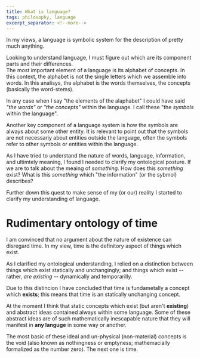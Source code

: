 ```yaml
---
title: What is language?
tags: philosophy, language
excerpt_separator: <!--more-->
---
```


In my views, a language is symbolic system for the description of pretty much anything.

<!--more-->

Looking to understand language, I must figure out which are its component parts and their differences.  
The most important element of a language is its alphabet of concepts. In this context, the alphabet is not the single letters which we assemble into words. In this analisys, the alphabet is the words themselves, the concepts (basically the word-stems).

In any case when I say "the elements of the alaphabet" I could have said _"the words"_ or _"the concepts"_ within the language. I call these "the _symbols_ within the language".

Another key component of a language system is how the symbols are always about some other entity. It is relevant to point out that the symbols are not necessariy about entities outside the language, often the symbols refer to other symbols or entities within the language.


As I have tried to understand the nature of words, language, information, and ultimtely meaning, I found I needed to clarify my ontological posture. If we are to talk about the meaing of _something_. How does this _something_ exist? What is this _something_ which "the information" (or the sybmol) describes?

Further down this quest to make sense of my (or our) reality I started to clarify my understanding of language.  


# Rudimentary ontology of time

I am convinced that no argument about the nature of existence can disregard time. In my view, time is the definitory aspect of things which exist.

As I clarified my ontological understanding, I relied on a distinction between things which exist statically and unchangingly; and things which exist -- rather, _are existing_ -- dynamically and temporarilly.

Due to this distincion I have concluded that time is fundametally a concept which __exists__; this means that time is an statically unchanging concept.

At the moment I think that static concepts which exist (but aren't __existing__) and abstract ideas contained always within some language.
Some of these abstract ideas are of such mathematically inescapable nature that they will manifest in __any languge__ in some way or another.

The most basic of these ideal and un-physical (non-material) concepts is the void (also known as nothingness or emptyness; mathemacially formalized as the number zero). The next one is time.
